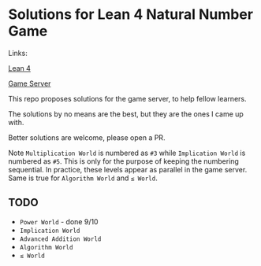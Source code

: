 # Solutions for Lean 4 Natural Number Game

Links:

[Lean 4](https://leanprover.github.io/lean4/doc/)

[Game Server](https://adam.math.hhu.de/#/g/hhu-adam/NNG4)

This repo proposes solutions for the game server, to help fellow learners.

The solutions by no means are the best, but they are the ones I came up with.

Better solutions are welcome, please open a PR.

Note `Multiplication World` is numbered as `#3` while `Implication World` is numbered as `#5`. This is only for the purpose of keeping the numbering sequential. In practice, these levels appear as parallel in the game server. Same is true for `Algorithm World` and `≤ World`.

## TODO

- `Power World` - done 9/10
- `Implication World`
- `Advanced Addition World`
- `Algorithm World`
- `≤ World`

